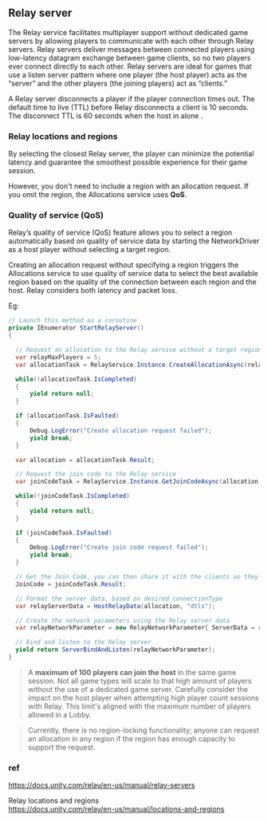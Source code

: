 ## Relay server
The Relay service facilitates multiplayer support without dedicated game servers by allowing players to communicate with each other through Relay servers. Relay servers deliver messages between connected players using low-latency datagram exchange between game clients, so no two players ever connect directly to each other. Relay servers are ideal for games that use a listen server pattern where one player (the host player) acts as the “server” and the other players (the joining players) act as “clients.”

A Relay server disconnects a player if the player connection times out. The default time to live (TTL) before Relay disconnects a client is 10 seconds. The disconnect TTL is 60 seconds when the host in alone . 

### Relay locations and regions
By selecting the closest Relay server, the player can minimize the potential latency and guarantee the smoothest possible experience for their game session.

However, you don't need to include a region with an allocation request. If you omit the region, the Allocations service uses **QoS**.

### Quality of service (QoS)
Relay’s quality of service (QoS) feature allows you to select a region automatically based on quality of service data by starting the NetworkDriver as a host player without selecting a target region.

Creating an allocation request without specifying a region triggers the Allocations service to use quality of service data to select the best available region based on the quality of the connection between each region and the host. Relay considers both latency and packet loss.

Eg:

```cs
// Launch this method as a coroutine
private IEnumerator StartRelayServer()
{

  // Request an allocation to the Relay service without a target region
  var relayMaxPlayers = 5;
  var allocationTask = RelayService.Instance.CreateAllocationAsync(relayMaxPlayers);

  while(!allocationTask.IsCompleted)
  {
      yield return null;
  }

  if (allocationTask.IsFaulted)
  {
      Debug.LogError("Create allocation request failed");
      yield break;
  }

  var allocation = allocationTask.Result;

  // Request the join code to the Relay service
  var joinCodeTask = RelayService.Instance.GetJoinCodeAsync(allocation.AllocationId);

  while(!joinCodeTask.IsCompleted)
  {
      yield return null;
  }

  if (joinCodeTask.IsFaulted)
  {
      Debug.LogError("Create join code request failed");
      yield break;
  }

  // Get the Join Code, you can then share it with the clients so they can join
  JoinCode = joinCodeTask.Result;

  // Format the server data, based on desired connectionType
  var relayServerData = HostRelayData(allocation, "dtls");

  // Create the network parameters using the Relay server data
  var relayNetworkParameter = new RelayNetworkParameter{ ServerData = relayServerData };

  // Bind and listen to the Relay server
  yield return ServerBindAndListen(relayNetworkParameter);
}
```

> A **maximum of 100 players can join the host** in the same game session. Not all game types will scale to that high amount of players without the use of a dedicated game server. Carefully consider the impact on the host player when attempting high player count sessions with Relay. This limit's aligned with the maximum number of players allowed in a Lobby.

> Currently, there is no region-locking functionality; anyone can request an allocation in any region if the region has enough capacity to support the request.

> 

### ref 
https://docs.unity.com/relay/en-us/manual/relay-servers

Relay locations and regions \
https://docs.unity.com/relay/en-us/manual/locations-and-regions
